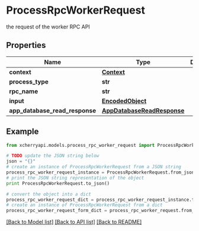 # ProcessRpcWorkerRequest

the request of the worker RPC API

## Properties

Name | Type | Description | Notes
------------ | ------------- | ------------- | -------------
**context** | [**Context**](Context.md) |  | 
**process_type** | **str** |  | 
**rpc_name** | **str** |  | 
**input** | [**EncodedObject**](EncodedObject.md) |  | [optional] 
**app_database_read_response** | [**AppDatabaseReadResponse**](AppDatabaseReadResponse.md) |  | [optional] 

## Example

```python
from xcherryapi.models.process_rpc_worker_request import ProcessRpcWorkerRequest

# TODO update the JSON string below
json = "{}"
# create an instance of ProcessRpcWorkerRequest from a JSON string
process_rpc_worker_request_instance = ProcessRpcWorkerRequest.from_json(json)
# print the JSON string representation of the object
print ProcessRpcWorkerRequest.to_json()

# convert the object into a dict
process_rpc_worker_request_dict = process_rpc_worker_request_instance.to_dict()
# create an instance of ProcessRpcWorkerRequest from a dict
process_rpc_worker_request_form_dict = process_rpc_worker_request.from_dict(process_rpc_worker_request_dict)
```
[[Back to Model list]](../README.md#documentation-for-models) [[Back to API list]](../README.md#documentation-for-api-endpoints) [[Back to README]](../README.md)


